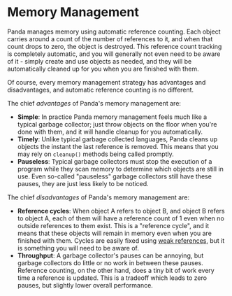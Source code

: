Memory Management
=================

Panda manages memory using automatic reference counting. Each object carries around a count of the
number of references to it, and when that count drops to zero, the object is destroyed. This
reference count tracking is completely automatic, and you will generally not even need to be aware
of it - simply create and use objects as needed, and they will be automatically cleaned up for you
when you are finished with them.

Of course, every memory management strategy has advantages and disadvantages, and automatic
reference counting is no different.

The chief *advantages* of Panda's memory management are:

* **Simple**: In practice Panda memory management feels much like a typical garbage collector; just
  throw objects on the floor when you're done with them, and it will handle cleanup for you
  automatically.
* **Timely**: Unlike typical garbage collected languages, Panda cleans up objects the instant the
  last reference is removed. This means that you may rely on `cleanup()` methods being called
  promptly.
* **Pauseless**: Typical garbage collectors must stop the execution of a program while they scan
  memory to determine which objects are still in use. Even so-called "pauseless" garbage collectors
  still have these pauses, they are just less likely to be noticed.

The chief *disadvantages* of Panda's memory management are:

* **Reference cycles**: When object A refers to object B, and object B refers to object A, each of
  them will have a reference count of 1 even when no outside references to them exist. This is a
  "reference cycle", and it means that these objects will remain in memory even when you are
  finished with them. Cycles are easily fixed using [weak references](weakReferences.md), but it is
  something you will need to be aware of.
* **Throughput**: A garbage collector's pauses can be annoying, but garbage collectors do little or
  no work in between these pauses. Reference counting, on the other hand, does a tiny bit of work
  every time a reference is updated. This is a tradeoff which leads to zero pauses, but slightly
  lower overall performance.
